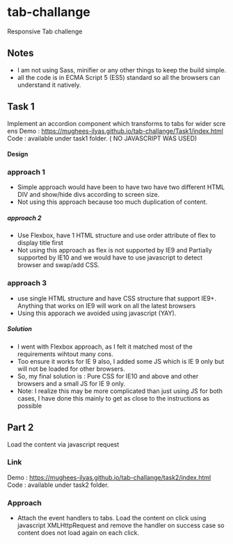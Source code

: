 # tab-challange
Responsive Tab challenge
## Notes
* I am not using Sass, minifier or any other things to keep the build simple.
* all the code is in ECMA Script 5 (ES5) standard so all the browsers can understand it natively.

## Task 1
Implement an accordion component which transforms to tabs for wider screens
Demo : https://mughees-ilyas.github.io/tab-challange/Task1/index.html
Code : available under task1 folder. ( NO JAVASCRIPT WAS USED)

#### Design

### approach 1
* Simple approach would have been to have two have two different HTML DIV and show/hide divs according to screen size.
* Not using this approach because too much duplication of content.

##### approach 2
* Use Flexbox, have 1 HTML structure and use order attribute of flex to display title first
* Not using this approach as flex is not supported by IE9 and Partially supported by IE10 and we would have to use javascript to detect browser and swap/add CSS.

### approach 3
* use single HTML structure and have CSS structure that support IE9+. Anything that works on IE9 will work on all the latest browsers 
* Using this apporach we avoided using javascript (YAY).

##### Solution
* I went with Flexbox approach, as I felt it matched most of the requirements wihtout many cons.
* Too ensure it works for IE 9 also, I added some JS which is IE 9 only but will not be loaded for other browsers.
* So, my final solution is : Pure CSS for IE10 and above and other browsers and a small JS for IE 9 only.
* Note: I realize this may be more complicated than just using JS for both cases, I have done this mainly to get as close to
 the instructions as possible

## Part 2
Load the content via javascript request

### Link
Demo : https://mughees-ilyas.github.io/tab-challange/task2/index.html
Code : available under task2 folder.

### Approach
* Attach the event handlers to tabs. Load the content on click using javascript XMLHttpRequest and remove the handler 
on success case so content does not load again on each click.
